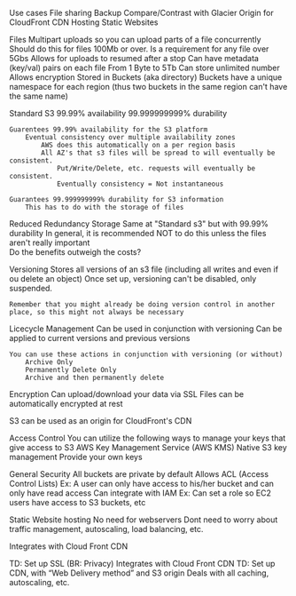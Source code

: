 Use cases
	File sharing
	Backup
		Compare/Contrast with Glacier
	Origin for CloudFront CDN
	Hosting Static Websites 

Files
	Multipart uploads so you can upload parts of a file concurrently
		Should do this for files 100Mb or over.
		Is a requirement for any file over 5Gbs
	Allows for uploads to resumed after a stop
	Can have metadata (key/val) pairs on each file
	From 1 Byte to 5Tb
	Can store unlimited number
	Allows encryption
	Stored in Buckets (aka directory)
		Buckets have a unique namespace for each region (thus two buckets in the same region can't have the same name)

Standard S3
	99.99% availability
	99.999999999% durability	

	Guarentees 99.99% availability for the S3 platform
		Eventual consistency over multiple availability zones
			AWS does this automatically on a per region basis
			All AZ's that s3 files will be spread to will eventually be consistent.
				Put/Write/Delete, etc. requests will eventually be consistent.
				Eventually consistency = Not instantaneous

	Guarantees 99.999999999% durability for S3 information
		This has to do with the storage of files

Reduced Redundancy Storage
	Same at "Standard s3" but with 99.99% durability
		In general, it is recommended NOT to do this unless the files aren't really important  
			Do the benefits outweigh the costs?

Versioning
	Stores all versions of an s3 file (including all writes and even if ou delete an object)
	Once set up, versioning can't be disabled, only suspended.

	Remember that you might already be doing version control in another place, so this might not always be necessary

Licecycle Management
	Can be used in conjunction with versioning
	Can be applied to current versions and previous versions

	You can use these actions in conjunction with versioning (or without)
		Archive Only
		Permanently Delete Only
		Archive and then permanently delete

Encryption
	Can upload/download your data via SSL
	Files can be automatically encrypted at rest

S3 can be used as an origin for CloudFront's CDN

Access Control
	You can utilize the following ways to manage your keys that give access to S3
		AWS Key Management Service (AWS KMS)
		Native S3 key management
		Provide your own keys

General Security
	All buckets are private by default 
	Allows ACL (Access Control Lists)
		Ex: A user can only have access to his/her bucket and can only have read access
	Can integrate with IAM
		Ex: Can set a role so EC2 users have access to S3 buckets, etc

Static Website hosting
	No need for webservers
		Dont need to worry about traffic management, autoscaling, load balancing, etc.

Integrates with Cloud Front CDN

TD: Set up SSL (BR: Privacy)
Integrates with Cloud Front CDN
  TD: Set up CDN, with “Web Delivery method” and S3 origin
Deals with all caching, autoscaling, etc.

